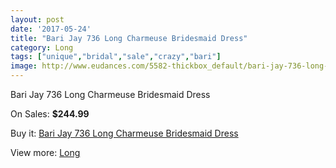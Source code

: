 ```yaml
---
layout: post
date: '2017-05-24'
title: "Bari Jay 736 Long Charmeuse Bridesmaid Dress"
category: Long
tags: ["unique","bridal","sale","crazy","bari"]
image: http://www.eudances.com/5582-thickbox_default/bari-jay-736-long-charmeuse-bridesmaid-dress.jpg
---
```

Bari Jay 736 Long Charmeuse Bridesmaid Dress

On Sales: **$244.99**
<a href="https://www.eudances.com/en/long/1925-bari-jay-736-long-charmeuse-bridesmaid-dress.html"><amp-img layout="responsive" width="600" height="600" src="//www.eudances.com/5582-thickbox_default/bari-jay-736-long-charmeuse-bridesmaid-dress.jpg" alt="Bari Jay 736 Long Charmeuse Bridesmaid Dress 0" /></a>
<a href="https://www.eudances.com/en/long/1925-bari-jay-736-long-charmeuse-bridesmaid-dress.html"><amp-img layout="responsive" width="600" height="600" src="//www.eudances.com/5583-thickbox_default/bari-jay-736-long-charmeuse-bridesmaid-dress.jpg" alt="Bari Jay 736 Long Charmeuse Bridesmaid Dress 1" /></a>

Buy it: [Bari Jay 736 Long Charmeuse Bridesmaid Dress](https://www.eudances.com/en/long/1925-bari-jay-736-long-charmeuse-bridesmaid-dress.html "Bari Jay 736 Long Charmeuse Bridesmaid Dress")

View more: [Long](https://www.eudances.com/en/21-long "Long")